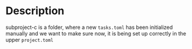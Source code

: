 # Description

subproject-c is a folder, where a new `tasks.toml` has been initialized manually
and we want to make sure now, it is being set up correctly in the upper
`project.toml`
